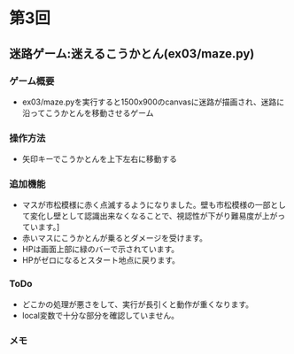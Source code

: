 # 第3回
## 迷路ゲーム:迷えるこうかとん(ex03/maze.py)
### ゲーム概要
- ex03/maze.pyを実行すると1500x900のcanvasに迷路が描画され、迷路に沿ってこうかとんを移動させるゲーム
### 操作方法
- 矢印キーでこうかとんを上下左右に移動する
### 追加機能
- マスが市松模様に赤く点滅するようになりました。壁も市松模様の一部として変化し壁として認識出来なくなることで、視認性が下がり難易度が上がっています。]
- 赤いマスにこうかとんが乗るとダメージを受けます。
- HPは画面上部に緑のバーで示されています。
- HPがゼロになるとスタート地点に戻ります。
### ToDo
- どこかの処理が悪さをして、実行が長引くと動作が重くなります。
- local変数で十分な部分を確認していません。
### メモ


